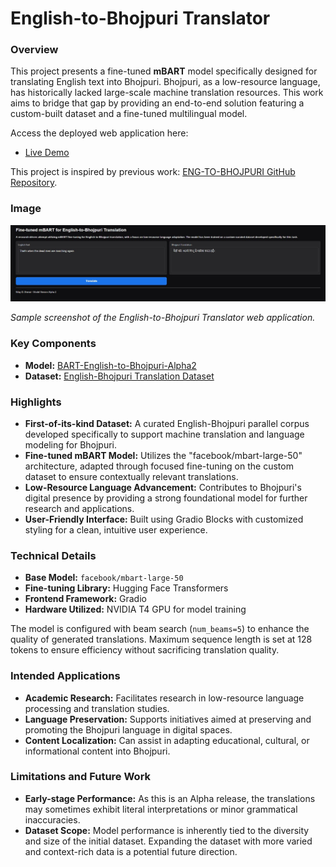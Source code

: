 # English-to-Bhojpuri Translator

### Overview

This project presents a fine-tuned **mBART** model specifically designed for translating English text into Bhojpuri. Bhojpuri, as a low-resource language, has historically lacked large-scale machine translation resources. This work aims to bridge that gap by providing an end-to-end solution featuring a custom-built dataset and a fine-tuned multilingual model.

Access the deployed web application here:

- [Live Demo](https://huggingface.co/spaces/nilayshenai/English-to-Bhojpuri-Translator)

This project is inspired by previous work: [ENG-TO-BHOJPURI GitHub Repository](https://github.com/NilayShenai/ENG-TO-BHOJPURI).

### Image

![App Screenshot](https://github.com/NilayShenai/English-to-Bhojpuri-Translator/blob/main/images/screenshot.jpg)

*Sample screenshot of the English-to-Bhojpuri Translator web application.*


### Key Components

- **Model:** [BART-English-to-Bhojpuri-Alpha2](https://huggingface.co/nilayshenai/BART-English-to-Bhojpuri-Alpha2)
- **Dataset:** [English-Bhojpuri Translation Dataset](https://huggingface.co/datasets/nilayshenai/English-Bhojpuri_Translation_Dataset)

### Highlights

- **First-of-its-kind Dataset:** A curated English-Bhojpuri parallel corpus developed specifically to support machine translation and language modeling for Bhojpuri.
- **Fine-tuned mBART Model:** Utilizes the "facebook/mbart-large-50" architecture, adapted through focused fine-tuning on the custom dataset to ensure contextually relevant translations.
- **Low-Resource Language Advancement:** Contributes to Bhojpuri's digital presence by providing a strong foundational model for further research and applications.
- **User-Friendly Interface:** Built using Gradio Blocks with customized styling for a clean, intuitive user experience.

### Technical Details

- **Base Model:** `facebook/mbart-large-50`
- **Fine-tuning Library:** Hugging Face Transformers
- **Frontend Framework:** Gradio
- **Hardware Utilized:** NVIDIA T4 GPU for model training

The model is configured with beam search (`num_beams=5`) to enhance the quality of generated translations. Maximum sequence length is set at 128 tokens to ensure efficiency without sacrificing translation quality.

### Intended Applications

- **Academic Research:** Facilitates research in low-resource language processing and translation studies.
- **Language Preservation:** Supports initiatives aimed at preserving and promoting the Bhojpuri language in digital spaces.
- **Content Localization:** Can assist in adapting educational, cultural, or informational content into Bhojpuri.

### Limitations and Future Work

- **Early-stage Performance:** As this is an Alpha release, the translations may sometimes exhibit literal interpretations or minor grammatical inaccuracies.
- **Dataset Scope:** Model performance is inherently tied to the diversity and size of the initial dataset. Expanding the dataset with more varied and context-rich data is a potential future direction.

